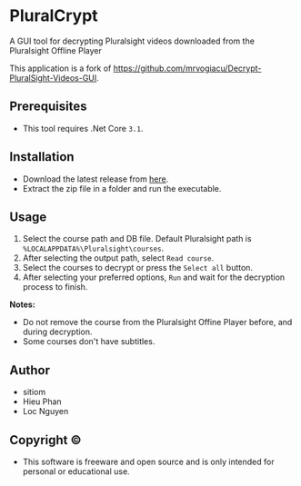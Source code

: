 # PluralCrypt

A GUI tool for decrypting Pluralsight videos downloaded from the Pluralsight Offline Player

This application is a fork of https://github.com/mrvogiacu/Decrypt-PluralSight-Videos-GUI.

## Prerequisites

* This tool requires .Net Core `3.1`.

## Installation

* Download the latest release from [here](https://github.com/sitiom/PluralCrypt/releases/latest).
* Extract the zip file in a folder and run the executable.

## Usage

1. Select the course path and DB file. Default Pluralsight path is `%LOCALAPPDATA%\Pluralsight\courses`.
2. After selecting the output path, select `Read course`.
3. Select the courses to decrypt or press the `Select all` button.
4. After selecting your preferred options, `Run` and wait for the decryption process to finish.

**Notes:**
+ Do not  remove the course from the Pluralsight Offine Player before, and during decryption.
+ Some courses don't have subtitles.

## Author

- sitiom
- Hieu Phan
- Loc Nguyen

## Copyright ©

- This software is freeware and open source and is only intended for personal or educational use.
